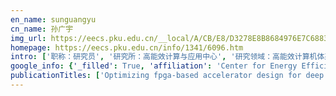 ```yaml
---
en_name: sunguangyu
cn_name: 孙广宇
img_url: https://eecs.pku.edu.cn/__local/A/CB/E8/D3278E8B8684976E7C6883B8D28_01417144_51D8.jpg?e=.jpg
homepage: https://eecs.pku.edu.cn/info/1341/6096.htm
intro: ['职称：研究员', '研究所：高能效计算与应用中心', '研究领域：高能效计算机体系结构、异构加速器架构与系统、高能效存储系统等  ', '办公电话：86-10-63757978', '电子邮件：gsun@pku.edu.cn', '个人主页：http://ceca.pku.edu.cn/team.php?action=show&member_id=15 ']
google_info: {'_filled': True, 'affiliation': 'Center for Energy Efficient Computing and Applications, Peking University', 'citedby': 5209, 'citedby5y': 4105, 'cites_per_year': {2009: 29, 2010: 90, 2011: 135, 2012: 211, 2013: 269, 2014: 343, 2015: 444, 2016: 610, 2017: 802, 2018: 1041, 2019: 1041, 2020: 162}}
publicationTitles: ['Optimizing fpga-based accelerator design for deep convolutional neural networks', 'A novel architecture of the 3D stacked MRAM L2 cache for CMPs', 'Circuit and microarchitecture evaluation of 3D stacking magnetic RAM (MRAM) as a universal memory replacement', 'Caffeine: Toward uniformed representation and acceleration for deep convolutional neural networks', 'Emerging non-volatile memories: opportunities and challenges', 'Energy-and endurance-aware design of phase change memory caches', 'A hybrid solid-state storage architecture for the performance, energy consumption, and lifetime improvement', 'An efficient design and implementation of LSM-tree based key-value store on open-channel SSD', 'An efficient design and implementation of LSM-tree based key-value store on open-channel SSD', 'Architecting on-chip interconnects for stacked 3D STT-RAM caches in CMPs', 'Adaptive placement and migration policy for an STT-RAM-based hybrid cache', 'Coordinated static and dynamic cache bypassing for GPUs', 'FP-DNN: An automated framework for mapping deep neural networks onto FPGAs with RTL-HLS hybrid templates', 'Half-DRAM: A high-bandwidth and low-power DRAM architecture from the rethinking of fine-grained activation', 'Energy-efficient CNN implementation on a deeply pipelined FPGA cluster', 'FPGA-based accelerator for long short-term memory recurrent neural networks', '3D integration for NoC-based SoC Architectures', 'An efficient compiler framework for cache bypassing on GPUs', 'Multi-level cell STT-RAM: Is it realistic or just a dream?', 'Exploiting heterogeneity for energy efficiency in chip multiprocessors', 'Access scheme of multi-level cell spin-transfer torque random access memory and its optimization', 'Energy-efficient multi-level cell phase-change memory system with data encoding', 'Variable-latency adder (VL-adder) designs for low power and NBTI tolerance', 'Nxgraph: An efficient graph processing system on a single machine', 'Enabling coordinated register allocation and thread-level parallelism optimization for GPUs', 'A frequent-value based PRAM memory architecture', "Atlas: Baidu's key-value storage system for cloud data", 'Hi-fi playback: Tolerating position errors in shift operations of racetrack memory', 'Quantitative modeling of racetrack memory, a tradeoff among area, performance, and power', 'NoC-sprinting: Interconnect for fine-grained sprinting in the dark silicon era', '3D GPU architecture using cache stacking: Performance, cost, power and thermal analysis', 'CREAM: A concurrent-refresh-aware DRAM memory architecture', 'Arithmetic unit design using 180nm TSV-based 3D stacking technology', 'A variation aware high level synthesis framework', 'Graphh: A processing-in-memory architecture for large-scale graph processing', 'Moguls: a model to explore the memory hierarchy for bandwidth improvements', 'Fork path: improving efficiency of oram by removing redundant memory accesses', 'Exploration of 3D stacked L2 cache design for high performance and efficient thermal control', 'A novel 3D stacked MRAM cache architecture for CMPs', 'Optimizing GPU energy efficiency with 3D die-stacking graphics memory and reconfigurable memory interface', 'Improving energy efficiency of write-asymmetric memories by log style write', 'Fabrication cost analysis for 2D, 2.5 D, and 3D IC designs', 'Energy-efficient GPU design with reconfigurable in-package graphics memory', 'Exploring the vulnerability of CMPs to soft errors with 3D stacked nonvolatile memory', 'SRPGAN: perceptual generative adversarial network for single image super resolution', '3D-SWIFT: A high-performance 3D-stacked wide IO DRAM', 'Designing scratchpad memory architecture with emerging STT-RAM memory technologies', 'An efficient compiler framework for cache bypassing on GPUs', 'Active SSD design for energy-efficiency improvement of web-scale data analysis', 'Cost-driven 3D integration with interconnect layers', 'A STT-RAM-based low-power hybrid register file for GPGPUs', 'An energy efficient backup scheme with low inrush current for nonvolatile SRAM in energy harvesting sensor nodes', 'H∞ repetitive control based on active damping with reduced computation delay for LCL-type grid-connected inverters', 'Prefetching techniques for STT-RAM based last-level cache in CMP systems', 'An efficient run-time encryption scheme for non-volatile main memory', 'Joint Task Assignment, Transmission, and Computing Resource Allocation in Multilayer Mobile Edge Computing Systems', 'Exploring main memory design based on racetrack memory technology', 'SBAC: A statistics based cache bypassing method for asymmetric-access caches', 'Exploring Memory Hierarchy Design with Emerging Memory Technologies', 'Perspectives of racetrack memory for large-capacity on-chip memory: From device to system', 'From device to system: Cross-layer design exploration of racetrack memory', 'Performance/thermal-aware design of 3D-stacked L2 caches for CMPs', 'Performance-centric register file design for GPUs using racetrack memory', 'Exploring data placement in racetrack memory based scratchpad memory', 'A criticality-driven microarchitectural three dimensional (3D) floorplanner', 'A nonlinear three-phase phase-locked loop based on linear active disturbance rejection controller', 'The applications of NVM technology in hardware security', 'A novel PUF based on cell error rate distribution of STT-RAM', 'GRT: a reconfigurable SDR platform with high performance and usability', 'A watermarking system for ip protection by buffer insertion technique', 'Protect non-volatile memory from wear-out attack based on timing difference of row buffer hit/miss', 'Asymmetric-access aware optimization for STT-RAM caches with process variations', 'Toss-up wear leveling: Protecting phase-change memories from inconsistent write patterns', '3DHLS: Incorporating high-level synthesis in physical planning of three-dimensional (3D) ICs', 'Statistical cache bypassing for non-volatile memory', 'RC-NVM: Enabling symmetric row and column memory accesses for in-memory databases', 'Pm3: Power modeling and power management for processing-in-memory', 'SPMS: Strand based persistent memory system', 'Data backup optimization for nonvolatile SRAM in energy harvesting sensor nodes', 'Pseudo-differential sensing framework for STT-MRAM: A cross-layer perspective', 'An architecture-level cache simulation framework supporting advanced PMA STT-MRAM', 'A probabilistic data replacement strategy for flash-based hybrid storage system', 'Three-dimensional integrated circuits: Design, eda, and architecture', 'Enabling architectural innovations using non-volatile memory', 'Optimizing cache bypassing and warp scheduling for GPUs', 'Reducing overfitting in deep convolutional neural networks using redundancy regularizer', 'PDS: Pseudo-differential sensing scheme for STT-MRAM', 'Pin tumbler lock: A shift based encryption mechanism for racetrack memory', 'Moguls: A Model to Explore the Memory Hierarchy for Throughput Computing', 'EdgeFlow: Open-source multi-layer data flow processing in edge computing for 5G and beyond', 'Memory that never forgets: emerging nonvolatile memory and the implication for architecture design', 'Leveraging emerging nonvolatile memory in high-level synthesis with loop transformations', 'Perspectives of racetrack memory based on current-induced domain wall motion: From device to system', 'Modeling and design exploration of fbdram as on-chip memory', 'Generalization in generative adversarial networks: A novel perspective from privacy protection', 'RC-NVM: Dual-addressing non-volatile memory architecture supporting both row and column memory accesses', 'Design of multi-functional grid-connected inverter based on modified repetitive control algorithm', 'Improving memory access performance of in-memory key-value store using data prefetching techniques', 'three-dimensional integrated circuits design', 'Thermal-aware design considerations for application-specific instruction set processor', 'A hierarchy watermarking technique for IP core protection', 'G2C: a generator-to-classifier framework integrating multi-stained visual cues for pathological glomerulus classification', 'CRAT: Enabling Coordinated Register Allocation and Thread-Level Parallelism Optimization for GPUs', 'np-ECC: Nonadjacent position error correction code for racetrack memory', 'InterFS: An Interplanted Distributed File System to Improve Storage Utilization', 'Bingjun xiao, and Jason Cong. Optimizing FPGAYbased Accelerator Design for Deep Convolutional Neural NetworNs', 'An energy-efficient 3D stacked STT-RAM cache architecture for CMPs', 'Lazy Precharge: An overhead-free method to reduce precharge overhead for memory parallelism improvement of DRAM system', 'Using NEM relay to improve 3DIC cost efficiency', 'BAYHENN: combining Bayesian deep learning and homomorphic encryption for secure DNN inference', 'P3SGD: Patient Privacy Preserving SGD for Regularizing Deep CNNs in Pathological Image Classification', 'Rapid design space exploration of two-level unified caches', 'The Evaluation of a Novel Concurrent-Refresh-Aware DRAM System', 'S2DNAS: Transforming Static CNN Model for Dynamic Inference via Neural Architecture Search', 'Accelerate service live migration in resource-limited edge computing systems', 'Fork Path: Batching ORAM Requests to Remove Redundant Memory Accesses', 'Characterizing Membership Privacy in Stochastic Gradient Langevin Dynamics', 'Parallel Stateful Logic in RRAM: Theoretical Analysis and Arithmetic Design', 'ZUMA: Enabling Direct Insertion/Deletion Operations with Emerging Skyrmion Racetrack Memory', 'Shadow block: accelerating ORAM accesses with data duplication', 'Path Prefetching: Accelerating Index Searches for In-Memory Databases', 'V-PIM: An Analytical Overhead Model for Processing-in-memory Architectures', 'An Improved Multi-Tuned Filter for High Power Photovoltaic Grid-Connected Converters Based on Digital Control', 'HPC Software and Programming Environments for Big Data Applications', 'Accelerate context switch by racetrack-SRAM hybrid cells', 'Replacing Different Levels of the Memory Hierarchy with NVMs', 'Foundations and Trends® in Electronic Design Automation', 'Influence of Stacked 3D Memory/Cache Architectures on GPUs', 'CMP Architectures with Emerging 3D and Non-Volatile Memory Technologies', 'A Practical Implementation of GPU based Accelerator for Deep Neural Networks', 'ADVANCES IN DESIGN OF ENERGY-EFFICIENT CIRCUITS AND SYSTEMS—FIRST ISSUE', 'Design and Implementation of Three Dimensional Arithmetic Units', 'CASES 2013 Organization']
---
```

